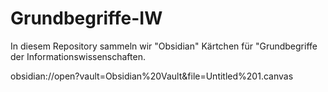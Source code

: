 # Grundbegriffe-IW
In diesem Repository sammeln wir "Obsidian" Kärtchen für "Grundbegriffe der Informationswissenschaften.

obsidian://open?vault=Obsidian%20Vault&file=Untitled%201.canvas
